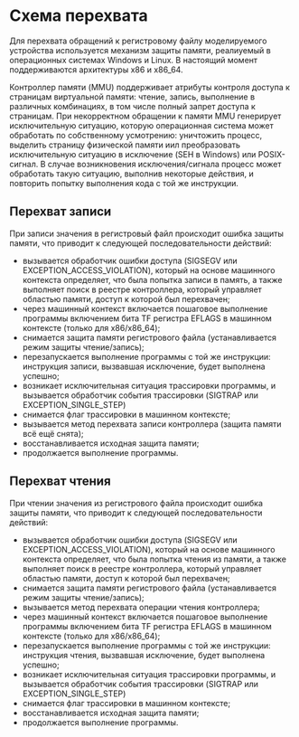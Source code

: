 # Схема перехвата

Для перехвата обращений к регистровому файлу моделируемого устройства используется механизм защиты памяти, реалиуемый в операционных системах Windows и Linux. В настоящий момент поддерживаются архитектуры x86 и x86_64.

Контроллер памяти (MMU) поддерживает атрибуты контроля доступа к страницам виртуальной памяти: чтение, запись, выполнение в различных комбинациях, в том числе полный запрет доступа к страницам. При некорректном обращении к памяти MMU генерирует исключительную ситуацию, которую операционная система может обработать по собственному усмотрению: уничтожить процесс, выделить страницу физической памяти иил преобразовать исключительную ситуацию в исключение (SEH в Windows) или POSIX-сигнал.
В случае возникновения исключения/сигнала процесс может обработать такую ситуацию, выполнив некоторые действия, и повторить попытку выполнения кода с той же инструкции.

## Перехват записи

При записи значения в регистровый файл происходит ошибка защиты памяти, что приводит к следующей последовательности действий:
- вызывается обработчик ошибки доступа (SIGSEGV или EXCEPTION_ACCESS_VIOLATION), который на основе машинного контекста определяет, что была попытка записи в память, а также выполняет поиск в реестре контроллера, который управляет областью памяти, доступ к которой был перехвачен;
- через машинный контекст включается пошаговое выполнение программы включением бита TF регистра EFLAGS в машинном контексте (только для x86/x86_64);
- снимается защита памяти регистрового файла (устанавливается режим защиты чтение/запись);
- перезапускается выполнение программы с той же инструкции: инструкция записи, вызвавшая исключение, будет выполнена успешно;
- возникает исключительная ситуация трассировки программы, и вызывается обработчик события трассировки (SIGTRAP или EXCEPTION_SINGLE_STEP)
- снимается флаг трассировки в машинном контексте;
- вызывается метод перехвата записи контроллера (защита памяти всё ещё снята);
- восстанавливается исходная защита памяти;
- продолжается выполнение программы.

## Перехват чтения

При чтении значения из регистрового файла происходит ошибка защиты памяти, что приводит к следующей последовательности действий:
- вызывается обработчик ошибки доступа (SIGSEGV или EXCEPTION_ACCESS_VIOLATION), который на основе машинного контекста определяет, что была попытка чтения из памяти, а также выполняет поиск в реестре контроллера, который управляет областью памяти, доступ к которой был перехвачен;
- снимается защита памяти регистрового файла (устанавливается режим защиты чтение/запись);
- вызывается метод перехвата операции чтения контроллера;
- через машинный контекст включается пошаговое выполнение программы включением бита TF регистра EFLAGS в машинном контексте (только для x86/x86_64);
- перезапускается выполнение программы с той же инструкции: инструкция чтения, вызвавшая исключение, будет выполнена успешно;
- возникает исключительная ситуация трассировки программы, и вызывается обработчик события трассировки (SIGTRAP или EXCEPTION_SINGLE_STEP)
- снимается флаг трассировки в машинном контексте;
- восстанавливается исходная защита памяти;
- продолжается выполнение программы.
